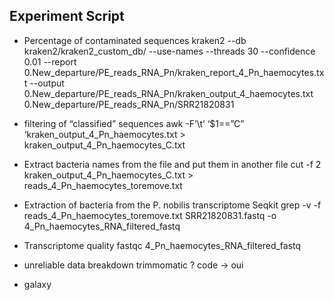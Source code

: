 ## Experiment Script

* Percentage of contaminated sequences
kraken2 --db kraken2/kraken2_custom_db/ --use-names --threads 30 --confidence 0.01 --report 0.New_departure/PE_reads_RNA_Pn/kraken_report_4_Pn_haemocytes.txt --output 0.New_departure/PE_reads_RNA_Pn/kraken_output_4_haemocytes.txt 0.New_departure/PE_reads_RNA_Pn/SRR21820831

* filtering of “classified” sequences
awk -F’\t’ ‘$1==”C” ‘kraken_output_4_Pn_haemocytes.txt > kraken_output_4_Pn_haemocytes_C.txt

* Extract bacteria names from the file and put them in another file
cut -f 2 kraken_output_4_Pn_haemocytes_C.txt > reads_4_Pn_haemocytes_toremove.txt

* Extraction of bacteria from the P. nobilis transcriptome
Seqkit grep -v -f reads_4_Pn_haemocytes_toremove.txt SRR21820831.fastq -o 4_Pn_haemocytes_RNA_filtered_fastq

* Transcriptome quality
fastqc 4_Pn_haemocytes_RNA_filtered_fastq

* unreliable data breakdown
trimmomatic ? code  -> oui

* galaxy 
